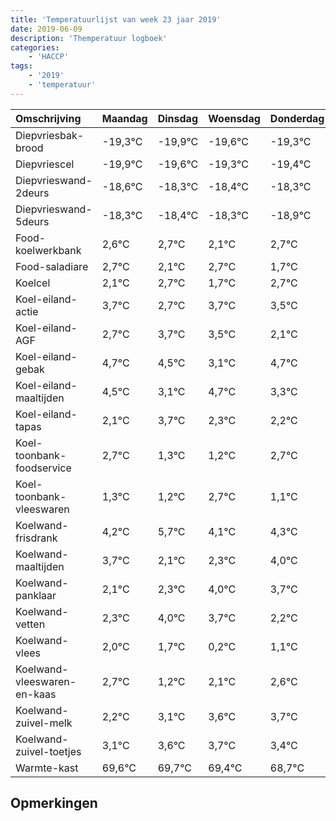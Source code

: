 ```yaml
---
title: 'Temperatuurlijst van week 23 jaar 2019'
date: 2019-06-09
description: 'Themperatuur logboek'
categories:
    - 'HACCP'
tags:
    - '2019'
    - 'temperatuur'
---
```

|Omschrijving|Maandag|Dinsdag|Woensdag|Donderdag|Vrijdag|Zaterdag|Zondag|
|:---|:---|:---|:---|:---|:---|:---|:---|
|Diepvriesbak-brood|-19,3°C|-19,9°C|-19,6°C|-19,3°C|-19,4°C|-19,3°C|-19,9°C|
|Diepvriescel|-19,9°C|-19,6°C|-19,3°C|-19,4°C|-19,3°C|-19,9°C|-19,3°C|
|Diepvrieswand-2deurs|-18,6°C|-18,3°C|-18,4°C|-18,3°C|-18,9°C|-18,3°C|-19,3°C|
|Diepvrieswand-5deurs|-18,3°C|-18,4°C|-18,3°C|-18,9°C|-18,3°C|-19,3°C|-18,3°C|
|Food-koelwerkbank|2,6°C|2,7°C|2,1°C|2,7°C|1,7°C|2,7°C|2,5°C|
|Food-saladiare|2,7°C|2,1°C|2,7°C|1,7°C|2,7°C|2,5°C|1,1°C|
|Koelcel|2,1°C|2,7°C|1,7°C|2,7°C|2,5°C|1,1°C|2,7°C|
|Koel-eiland-actie|3,7°C|2,7°C|3,7°C|3,5°C|2,1°C|3,7°C|2,3°C|
|Koel-eiland-AGF|2,7°C|3,7°C|3,5°C|2,1°C|3,7°C|2,3°C|2,2°C|
|Koel-eiland-gebak|4,7°C|4,5°C|3,1°C|4,7°C|3,3°C|3,2°C|4,7°C|
|Koel-eiland-maaltijden|4,5°C|3,1°C|4,7°C|3,3°C|3,2°C|4,7°C|3,1°C|
|Koel-eiland-tapas|2,1°C|3,7°C|2,3°C|2,2°C|3,7°C|2,1°C|2,3°C|
|Koel-toonbank-foodservice|2,7°C|1,3°C|1,2°C|2,7°C|1,1°C|1,3°C|3,0°C|
|Koel-toonbank-vleeswaren|1,3°C|1,2°C|2,7°C|1,1°C|1,3°C|3,0°C|2,7°C|
|Koelwand-frisdrank|4,2°C|5,7°C|4,1°C|4,3°C|6,0°C|5,7°C|4,2°C|
|Koelwand-maaltijden|3,7°C|2,1°C|2,3°C|4,0°C|3,7°C|2,2°C|3,1°C|
|Koelwand-panklaar|2,1°C|2,3°C|4,0°C|3,7°C|2,2°C|3,1°C|3,6°C|
|Koelwand-vetten|2,3°C|4,0°C|3,7°C|2,2°C|3,1°C|3,6°C|3,7°C|
|Koelwand-vlees|2,0°C|1,7°C|0,2°C|1,1°C|1,6°C|1,7°C|1,4°C|
|Koelwand-vleeswaren-en-kaas|2,7°C|1,2°C|2,1°C|2,6°C|2,7°C|2,4°C|1,7°C|
|Koelwand-zuivel-melk|2,2°C|3,1°C|3,6°C|3,7°C|3,4°C|2,7°C|3,7°C|
|Koelwand-zuivel-toetjes|3,1°C|3,6°C|3,7°C|3,4°C|2,7°C|3,7°C|3,7°C|
|Warmte-kast|69,6°C|69,7°C|69,4°C|68,7°C|69,7°C|69,7°C|70,0°C|

## Opmerkingen


